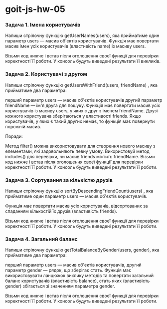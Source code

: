 # goit-js-hw-05

### Задача 1. Імена користувачів

Напиши стрілочну функцію getUserNames(users), яка прийматиме один параметр users — масив об'єктів користувачів. Функція має повертати масив імен усіх користувачів (властивість name) із масиву users.

Візьми код нижче і встав після оголошення своєї функції для перевірки коректності її роботи. У консоль будуть виведені результати її викликів.

### Задача 2. Користувачі з другом

Напиши стрілочну функцію getUsersWithFriend(users, friendName) , яка прийматиме два параметра:

перший параметр users — масив об'єктів користувачів
другий параметр friendName — ім'я друга для пошуку.
Функція має повертати масив усіх користувачів із масиву users, у яких є друг з іменем friendName. Друзі кожного користувача зберігаються у властивості friends. Якщо користувачів, у яких є такий других немає, то функція має повернути порожній масив.

Поради:

Метод filter() можна використовувати для створення нового масиву з елементами, які задовольняють певну умову.
Використовуй метод includes() для перевірки, чи масив friends містить friendName.
Візьми код нижче і встав після оголошення своєї функції для перевірки коректності її роботи. У консоль будуть виведені результати її роботи.

### Задача 3. Сортування за кількістю друзів

Напиши стрілочну функцію sortByDescendingFriendCount(users) , яка прийматиме один параметр users — масив об'єктів користувачів.

Функція має повертати масив усіх користувачів, відсортованих за спаданням кількостій їх друзів (властивість friends).

Візьми код нижче і встав після оголошення своєї функції для перевірки коректності її роботи. У консоль будуть виведені результати її роботи.

### Задача 4. Загальний баланс

Напиши стрілочну функцію getTotalBalanceByGender(users, gender), яка прийматиме два параметра:

перший параметр users — масив об'єктів користувачів,
другий параметр gender — рядок, що зберігає стать.
Функція має використовувати ланцюжок виклику методів та повертати загальний баланс користувачів (властивість balance), стать яких (властивість gender) збігається зі значенням параметра gender.

Візьми код нижче і встав після оголошення своєї функції для перевірки коректності її роботи. У консоль будуть виведені результати її роботи.
